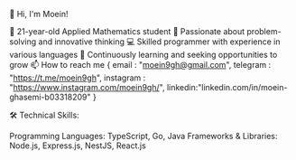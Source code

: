 👋 Hi, I'm Moein!

🧠 21-year-old Applied Mathematics student
🔢 Passionate about problem-solving and innovative thinking
💻 Skilled programmer with experience in various languages
🚀 Continuously learning and seeking opportunities to grow
📫 How to reach me {
        email : "moein9gh@gmail.com",
        telegram : "https://t.me/moein9gh",
        instagram : "https://www.instagram.com/moein9gh/",
        linkedin:"linkedin.com/in/moein-ghasemi-b03318209"
}

🛠️ Technical Skills:

Programming Languages: TypeScript, Go, Java
Frameworks & Libraries: Node.js, Express.js, NestJS, React.js
